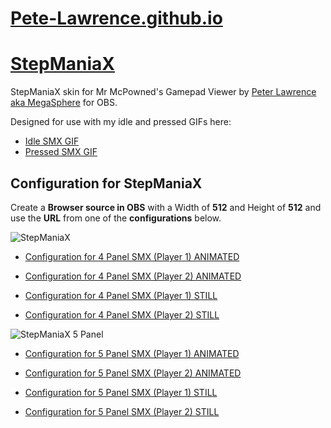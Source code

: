 # [Pete-Lawrence.github.io](https://pete-lawrence.github.io)
# [StepManiaX](https://pete-lawrence.github.io/smx)

StepManiaX skin for Mr McPowned's Gamepad Viewer by [Peter Lawrence aka MegaSphere](https://www.youtube.com/c/PeterLawrenceYT/videos) for OBS.

Designed for use with my idle and pressed GIFs here:
* [Idle SMX GIF](https://github.com/Pete-Lawrence/Peters-Noteskins/blob/main/SMX-gifs/smx-idle.gif)
* [Pressed SMX GIF](https://github.com/Pete-Lawrence/Peters-Noteskins/blob/main/SMX-gifs/pressed.gif)

## Configuration for StepManiaX
Create a **Browser source in OBS** with a Width of **512** and Height of **512** and use the **URL** from one of the **configurations** below.


![StepManiaX](https://pete-lawrence.github.io/smx/png/SMX_preview.png)

* [Configuration for 4 Panel SMX (Player 1) ANIMATED](https://gamepadviewer.com/?p=1&css=https%3A%2F%2Fpete-lawrence.github.io%2Fsmx%2Fskin.css)

* [Configuration for 4 Panel SMX (Player 2) ANIMATED](https://gamepadviewer.com/?p=2&css=https%3A%2F%2Fpete-lawrence.github.io%2Fsmx%2Fskin.css)

* [Configuration for 4 Panel SMX (Player 1) STILL](https://gamepadviewer.com/?p=1&css=https%3A%2F%2Fpete-lawrence.github.io%2Fsmx%2Fskin_still.css)

* [Configuration for 4 Panel SMX (Player 2) STILL](https://gamepadviewer.com/?p=2&css=https%3A%2F%2Fpete-lawrence.github.io%2Fsmx%2Fskin_still.css)


![StepManiaX 5 Panel](https://pete-lawrence.github.io/smx/png/SMX_preview_C.png)

* [Configuration for 5 Panel SMX (Player 1) ANIMATED](https://gamepadviewer.com/?p=1&css=https%3A%2F%2Fpete-lawrence.github.io%2Fsmx%2Fskin_5panel.css)

* [Configuration for 5 Panel SMX (Player 2) ANIMATED](https://gamepadviewer.com/?p=2&css=https%3A%2F%2Fpete-lawrence.github.io%2Fsmx%2Fskin_5panel.css)

* [Configuration for 5 Panel SMX (Player 1) STILL](https://gamepadviewer.com/?p=1&css=https%3A%2F%2Fpete-lawrence.github.io%2Fsmx%2Fskin_still_5panel.css)

* [Configuration for 5 Panel SMX (Player 2) STILL](https://gamepadviewer.com/?p=2&css=https%3A%2F%2Fpete-lawrence.github.io%2Fsmx%2Fskin_still_5panel.css)